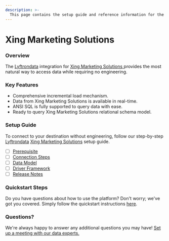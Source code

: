 ```yaml
---
description: >-
  This page contains the setup guide and reference information for the Xing Marketing Solutions source connector.
---
```


# Xing Marketing Solutions

### Overview

The [Lyftrondata](https://www.lyftrondata.com/) integration for [Xing Marketing Solutions](https://www.lyftrondata.com/integration/xing-marketing-solutions/)[ ](https://www.lyftrondata.com/integration/xing-marketing-solutions/)provides the most natural way to access data while requiring no engineering.

### Key Features

* Comprehensive incremental load mechanism.
* Data from Xing Marketing Solutions is available in real-time.&#x20;
* ANSI SQL is fully supported to query data with ease.
* Ready to query Xing Marketing Solutions relational schema model.

### Setup Guide

To connect to your destination without engineering, follow our step-by-step [Lyftrondata](https://www.lyftrondata.com/)  [Xing Marketing Solutions](https://www.lyftrondata.com/integration/xing-marketing-solutions/) setup guide.

* [ ] [Prerequisite](../../marketing-analytics/xing-marketing-solutions/prerequisite.md)
* [ ] [Connection Steps](../../marketing-analytics/xing-marketing-solutions/connection-steps.md)
* [ ] [Data Model](../../marketing-analytics/xing-marketing-solutions/data-model/)
* [ ] [Driver Framework](../../marketing-analytics/xing-marketing-solutions/driver-framework/)
* [ ] [Release Notes](../../marketing-analytics/xing-marketing-solutions/release-notes.md)

### Quickstart Steps

Do you have questions about how to use the platform? Don't worry; we've got you covered. Simply follow the quickstart instructions [here](../../../quickstart-steps.md).

### Questions? <a href="#questions" id="questions"></a>

We're always happy to answer any additional questions you may have! [Set up a meeting with our data experts.](https://www.lyftrondata.com/book-a-meeting/)


